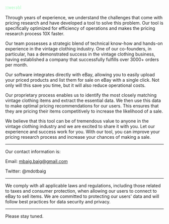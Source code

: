 <img src="werabl_finish_rectangle.png" width="10%" height="auto"> </img>

Through years of experience, we understand the challenges that come with pricing research and have developed a tool to solve this problem. Our tool is specifically optimized for efficiency of operations and makes the pricing research process 10X faster.



Our team possesses a strategic blend of technical know-how and hands-on experience in the vintage clothing industry. One of our co-founders, in particular, has a demonstrated success in the vintage clothing business, having established a company that successfully fulfills over 3000+ orders per month. 


Our software integrates directly with eBay, allowing you to easily upload your priced products and list them for sale on eBay with a single click. Not only will this save you time, but it will also reduce operational costs.


Our proprietary process enables us to identify the most closely matching vintage clothing items and extract the essential data. We then use this data to make optimal pricing recommendations for our users. This ensures that they are pricing their items competitively to increase the likelihood of a sale.


We believe that this tool can be of tremendous value to anyone in the vintage clothing industry and we are excited to share it with you. Let our experience and success work for you. With our tool, you can improve your pricing research process and increase your chances of making a sale.


-------


Our contact information is:

Email: mbaig.baig@gmail.com

Twitter: @mdotbaig


-------


We comply with all applicable laws and regulations, including those related to taxes and consumer protection, when allowing our users to connect to eBay to sell items. We are committed to protecting our users' data and will follow best practices for data security and privacy.


-------

Please stay tuned.
